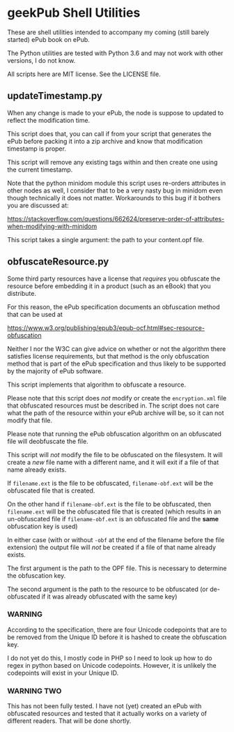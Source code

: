 geekPub Shell Utilities
=======================

These are shell utilities intended to accompany my coming (still barely started)
ePub book on ePub.

The Python utilities are tested with Python 3.6 and may not work with other
versions, I do not know.

All scripts here are MIT license. See the LICENSE file.


updateTimestamp.py
------------------

When any change is made to your ePub, the <meta property="dcterms:modified"></meta>
node is suppose to updated to reflect the modification time.

This script does that, you can call if from your script that generates the ePub
before packing it into a zip archive and know that modification timestamp is
proper.

This script will remove any existing <meta property="dcterms:modified"></meta>
tags within <metadata/> and then create one using the current timestamp.

Note that the python minidom module this script uses re-orders attributes in
other nodes as well, I consider that to be a very nasty bug in minidom even
though technically it does not matter. Workarounds to this bug if it bothers
you are discussed at:

  https://stackoverflow.com/questions/662624/preserve-order-of-attributes-when-modifying-with-minidom

This script takes a single argument: the path to your content.opf file.


obfuscateResource.py
--------------------

Some third party resources have a license that *requires* you obfuscate the
resource before embedding it in a product (such as an eBook) that you
distribute.

For this reason, the ePub specification documents an obfuscation method that
can be used at

  https://www.w3.org/publishing/epub3/epub-ocf.html#sec-resource-obfuscation

Neither I nor the W3C can give advice on whether or not the algorithm there
satisfies license requirements, but that method is the only obfuscation method
that is part of the ePub specification and thus likely to be supported by the
majority of ePub software.

This script implements that algorithm to obfuscate a resource.

Please note that this script does *not* modify or create the `encryption.xml`
file that obfuscated resources must be described in. The script does not care
what the path of the resource within your ePub archive will be, so it can not
modify that file.

Please note that running the ePub obfuscation algorithm on an obfuscated file
will deobfuscate the file.

This script will *not* modify the file to be obfuscated on the filesystem. It
will create a *new* file name with a different name, and it will exit if a file
of that name already exists.

If `filename.ext` is the file to be obfuscated, `filename-obf.ext` will be the
obfuscated file that is created.

On the other hand if `filename-obf.ext` is the file to be obfuscated, then
`filename.ext` will be the obfuscated file that is created (which results in an
un-obfuscated file if `filename-obf.ext` is an obfuscated file and the __same__
obfuscation key is used)

In either case (with or without `-obf` at the end of the filename before the
file extension) the output file will *not* be created if a file of that name
already exists.

The first argument is the path to the OPF file. This is necessary to determine
the obfuscation key.

The second argument is the path to the resource to be obfuscated (or
de-obfuscated if it was already obfuscated with the same key)

### WARNING

According to the specification, there are four Unicode codepoints that are to
be removed from the Unique ID before it is hashed to create the obfuscation
key.

I do not yet do this, I mostly code in PHP so I need to look up how to do regex
in python based on Unicode codepoints. However, it is unlikely the codepoints
will exist in your Unique ID.

### WARNING TWO

This has not been fully tested. I have not (yet) created an ePub with
obfuscated resources and tested that it actually works on a variety of
different readers. That will be done shortly.
